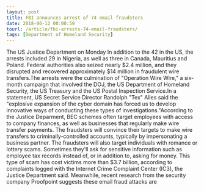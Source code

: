 ```yaml
---
layout: post
title: FBI announces arrest of 74 email fraudsters
date: 2018-06-12 00:00:59
tourl: /article/fbi-arrests-74-email-fraudsters/
tags: [Department of Homeland Security]
---
```

The US Justice Department on Monday In addition to the 42 in the US, the arrests included 29 in Nigeria, as well as three in Canada, Mauritius and Poland. Federal authorities also seized nearly $2.4 million, and they disrupted and recovered approximately $14 million in fraudulent wire transfers.The arrests were the culmination of "Operation Wire Wire," a six-month campaign that involved the DOJ, the US Department of Homeland Security, the US Treasury and the US Postal Inspection Service.In a statement, US Secret Service Director Randolph "Tex" Alles said the "explosive expansion of the cyber domain has forced us to develop innovative ways of conducting these types of investigations."According to the Justice Deparment, BEC schemes often target employees with access to company finances, as well as businesses that regularly make wire transfer payments. The fraudsters will convince their targets to make wire transfers to criminally-controlled accounts, typically by impersonating a business partner. The fraudsters will also target individuals with romance or lottery scams. Sometimes they'll ask for sensitive information such as employee tax records instead of, or in addition to, asking for money. This type of scam has cost victims more than $3.7 billion, according to complaints logged with the Internet Crime Complaint Center (IC3), the Justice Department said. Meanwhile, recent research from the security company Proofpoint suggests these email fraud attacks are 